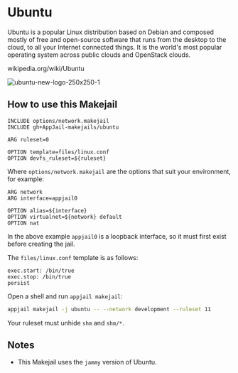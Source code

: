 # Ubuntu

Ubuntu is a popular Linux distribution based on Debian and composed mostly of free and open-source software that runs from the desktop to the cloud, to all your Internet connected things. It is the world's most popular operating system across public clouds and OpenStack clouds.

wikipedia.org/wiki/Ubuntu

![ubuntu-new-logo-250x250-1](https://github.com/AppJail-makejails/ubuntu/assets/40880686/f01546b7-72e6-4f30-ab27-53e757143009)

## How to use this Makejail

```
INCLUDE options/network.makejail
INCLUDE gh+AppJail-makejails/ubuntu

ARG ruleset=0

OPTION template=files/linux.conf
OPTION devfs_ruleset=${ruleset}
```

Where `options/network.makejail` are the options that suit your environment, for example:

```
ARG network
ARG interface=appjail0

OPTION alias=${interface}
OPTION virtualnet=${network} default
OPTION nat
```

In the above example `appjail0` is a loopback interface, so it must first exist before creating the jail.

The `files/linux.conf` template is as follows:

```
exec.start: /bin/true
exec.stop: /bin/true
persist
```

Open a shell and run `appjail makejail`:

```sh
appjail makejail -j ubuntu -- --network development --ruleset 11
```

Your ruleset must unhide `shm` and `shm/*`.

## Notes

* This Makejail uses the `jammy` version of Ubuntu. 
